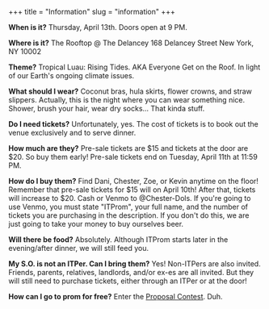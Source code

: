 +++
title = "Information"
slug = "information"
+++

**When is it?** Thursday, April 13th. Doors open at 9 PM.

**Where is it?**
The Rooftop @ The Delancey
168 Delancey Street
New York, NY 10002

**Theme?** Tropical Luau: Rising Tides. AKA Everyone Get on the Roof. In light of our Earth's ongoing climate issues.

**What should I wear?** Coconut bras, hula skirts, flower crowns, and straw slippers. Actually, this is the night where you can wear something nice. Shower, brush your hair, wear dry socks... That kinda stuff.

**Do I need tickets?** Unfortunately, yes. The cost of tickets is to book out the venue exclusively and to serve dinner.

**How much are they?** Pre-sale tickets are $15 and tickets at the door are $20. So buy them early! Pre-sale tickets end on Tuesday, April 11th at 11:59 PM.

**How do I buy them?** Find Dani, Chester, Zoe, or Kevin anytime on the floor! Remember that pre-sale tickets for $15 will on April 10th! After that, tickets will increase to $20. Cash or Venmo to @Chester-Dols. If you're going to use Venmo, you must state "ITProm", your full name, and the number of tickets you are purchasing in the description. If you don't do this, we are just going to take your money to buy ourselves beer.

**Will there be food?** Absolutely. Although ITProm starts later in the evening/after dinner, we will still feed you.

**My S.O. is not an ITPer. Can I bring them?** Yes! Non-ITPers are also invited. Friends, parents, relatives, landlords, and/or ex-es are all invited. But they will still need to purchase tickets, either through an ITPer or at the door!

**How can I go to prom for free?** Enter the [Proposal Contest](/promposal). Duh.
